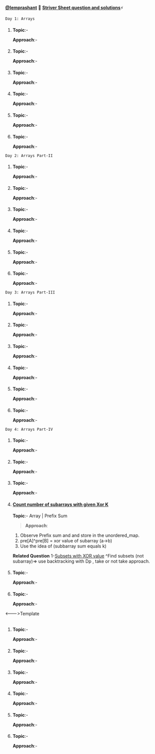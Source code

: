 [**@Iemprashant**](https://github.com/iemprashant/) 🚀
[**Striver Sheet question and solutions**](https://takeuforward.org/interviews/strivers-sde-sheet-top-coding-interview-problems/)⚡

```
Day 1: Arrays
```

1. #### []()

   **Topic**:-

   **Approach**:-

1. #### []()

   **Topic**:-

   **Approach**:-

1. #### []()

   **Topic**:-

   **Approach**:-

1. #### []()

   **Topic**:-

   **Approach**:-

1. #### []()

   **Topic**:-

   **Approach**:-

1. #### []()

   **Topic**:-

   **Approach**:-

```
Day 2: Arrays Part-II
```

1. #### []()

   **Topic**:-

   **Approach**:-

1. #### []()

   **Topic**:-

   **Approach**:-

1. #### []()

   **Topic**:-

   **Approach**:-

1. #### []()

   **Topic**:-

   **Approach**:-

1. #### []()

   **Topic**:-

   **Approach**:-

1. #### []()

   **Topic**:-

   **Approach**:-

```
Day 3: Arrays Part-III
```

1. #### []()

   **Topic**:-

   **Approach**:-

1. #### []()

   **Topic**:-

   **Approach**:-

1. #### []()

   **Topic**:-

   **Approach**:-

1. #### []()

   **Topic**:-

   **Approach**:-

1. #### []()

   **Topic**:-

   **Approach**:-

1. #### []()

   **Topic**:-

   **Approach**:-

```
Day 4: Arrays Part-IV
```

1. #### []()

   **Topic**:-

   **Approach**:-

1. #### []()

   **Topic**:-

   **Approach**:-

1. #### []()

   **Topic**:-

   **Approach**:-

1. #### [Count number of subarrays with given Xor K](https://www.interviewbit.com/problems/subarray-with-given-xor/)

   **Topic**:- Array | Prefix Sum

   > **Approach**:

   1. Observe Prefix sum and and store in the unordered_map.
   2. pre[A]^pre[B] = xor value of subarray (a->b)
   3. Use the idea of (subbarray sum equals k)

   **Related Question**
   1-[Subsets with XOR value](https://practice.geeksforgeeks.org/problems/subsets-with-xor-value2023/1#)
   ^Find subsets (not subarray)=> use backtracking with Dp , take or not take approach.

1. #### []()

   **Topic**:-

   **Approach**:-

1. #### []()

   **Topic**:-

   **Approach**:-

<--->Template

```

```

1. #### []()

   **Topic**:-

   **Approach**:-

1. #### []()

   **Topic**:-

   **Approach**:-

1. #### []()

   **Topic**:-

   **Approach**:-

1. #### []()

   **Topic**:-

   **Approach**:-

1. #### []()

   **Topic**:-

   **Approach**:-

1. #### []()

   **Topic**:-

   **Approach**:-
